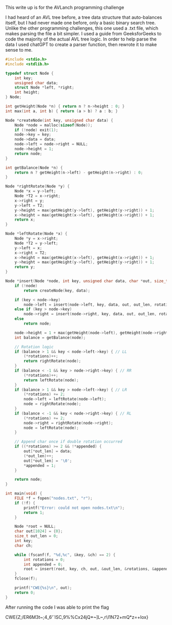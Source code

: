 This write up is for the AVLanch programming challenge

I had heard of an AVL tree before, a tree data structure that auto-balances itself, but I had never made one before, only a basic binary search tree. Unlike the other programming challenges, this one used a .txt file, which makes parsing the file a bit simpler. I used a guide from GeeksforGeeks to code the majority of the actual AVL tree logic. In order to help parse the data I used chatGPT to create a parser function, then rewrote it to make sense to me.

```C
#include <stdio.h>
#include <stdlib.h>

typedef struct Node {
    int key;
    unsigned char data;
    struct Node *left, *right;
    int height;
} Node;

int getHeight(Node *n) { return n ? n->height : 0; }
int max(int a, int b) { return (a > b) ? a : b; }

Node *createNode(int key, unsigned char data) {
    Node *node = malloc(sizeof(Node));
    if (!node) exit(1);
    node->key = key;
    node->data = data;
    node->left = node->right = NULL;
    node->height = 1;
    return node;
}

int getBalance(Node *n) {
    return n ? getHeight(n->left) - getHeight(n->right) : 0;
}

Node *rightRotate(Node *y) {
    Node *x = y->left;
    Node *T2 = x->right;
    x->right = y;
    y->left = T2;
    y->height = max(getHeight(y->left), getHeight(y->right)) + 1;
    x->height = max(getHeight(x->left), getHeight(x->right)) + 1;
    return x;
}

Node *leftRotate(Node *x) {
    Node *y = x->right;
    Node *T2 = y->left;
    y->left = x;
    x->right = T2;
    x->height = max(getHeight(x->left), getHeight(x->right)) + 1;
    y->height = max(getHeight(y->left), getHeight(y->right)) + 1;
    return y;
}

Node *insert(Node *node, int key, unsigned char data, char *out, size_t *out_len, int *rotations, int *appended) {
    if (!node)
        return createNode(key, data);

    if (key < node->key)
        node->left = insert(node->left, key, data, out, out_len, rotations, appended);
    else if (key > node->key)
        node->right = insert(node->right, key, data, out, out_len, rotations, appended);
    else
        return node;

    node->height = 1 + max(getHeight(node->left), getHeight(node->right));
    int balance = getBalance(node);

    // Rotation logic
    if (balance > 1 && key < node->left->key) { // LL
        (*rotations)++;
        return rightRotate(node);
    }
    if (balance < -1 && key > node->right->key) { // RR
        (*rotations)++;
        return leftRotate(node);
    }
    if (balance > 1 && key > node->left->key) { // LR
        (*rotations) += 2;
        node->left = leftRotate(node->left);
        node = rightRotate(node);
    }
    if (balance < -1 && key < node->right->key) { // RL
        (*rotations) += 2;
        node->right = rightRotate(node->right);
        node = leftRotate(node);
    }

    // Append char once if double rotation occurred
    if ((*rotations) >= 2 && !*appended) {
        out[*out_len] = data;
        (*out_len)++;
        out[*out_len] = '\0';
        *appended = 1;
    }

    return node;
}

int main(void) {
    FILE *f = fopen("nodes.txt", "r");
    if (!f) {
        printf("Error: could not open nodes.txt\n");
        return 1;
    }

    Node *root = NULL;
    char out[1024] = {0};
    size_t out_len = 0;
    int key;
    char ch;

    while (fscanf(f, "%d,%c", &key, &ch) == 2) {
        int rotations = 0;
        int appended = 0;
        root = insert(root, key, ch, out, &out_len, &rotations, &appended);
    }
    fclose(f);

    printf("CWE{%s}\n", out);
    return 0;
}

```

After running the code I was able to print the flag

CWE{Z;/ER6M3t~;4_6'`lSC,9%%Cx24jQ*~]L~,r\I1N72+mQ*z=+lox}
